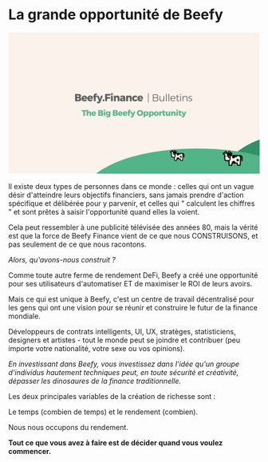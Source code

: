 # La grande opportunité de Beefy

![](../../.gitbook/assets/bulletin-the-big-beefy-opportunity.png)

Il existe deux types de personnes dans ce monde : celles qui ont un vague désir d'atteindre leurs objectifs financiers, sans jamais prendre d'action spécifique et délibérée pour y parvenir, et celles qui " calculent les chiffres " et sont prêtes à saisir l'opportunité quand elles la voient.

Cela peut ressembler à une publicité télévisée des années 80, mais la vérité est que la force de Beefy Finance vient de ce que nous CONSTRUISONS, et pas seulement de ce que nous racontons.

_Alors, qu'avons-nous construit ?_

Comme toute autre ferme de rendement DeFi, Beefy a créé une opportunité pour ses utilisateurs d'automatiser ET de maximiser le ROI de leurs avoirs.

Mais ce qui est unique à Beefy, c'est un centre de travail décentralisé pour les gens qui ont une vision pour se réunir et construire le futur de la finance mondiale.

Développeurs de contrats intelligents, UI, UX, stratèges, statisticiens, designers et artistes - tout le monde peut se joindre et contribuer (peu importe votre nationalité, votre sexe ou vos opinions).

_En investissant dans Beefy, vous investissez dans l'idée qu'un groupe d'individus hautement techniques peut, en toute sécurité et créativité, dépasser les dinosaures de la finance traditionnelle._

Les deux principales variables de la création de richesse sont :

Le temps (combien de temps) et le rendement (combien).

Nous nous occupons du rendement.

**Tout ce que vous avez à faire est de décider quand vous voulez commencer.**